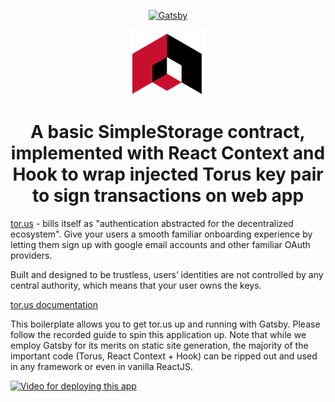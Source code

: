 <p align="center">
  <a href="https://app.tor.us">
   <img alt="Gatsby" src="https://app.tor.us/v1.4.4/img/torus-logo-blue.7d2a4a6b.svg" width="180" />
  </a>
</p>
<p align="center">
  <a href="https://mubc.io">
    <img alt="Miami University Blockchain Club" src="src/images/MUBCLogoImage.png" width="120" />
  </a>
</p>
<h1 align="center">
  A basic SimpleStorage contract, implemented with React Context and Hook to wrap injected Torus key pair to sign transactions on web app
</h1>

[tor.us](https://docs.tor.us/) - bills itself as "authentication abstracted for the decentralized ecosystem". Give your users a smooth familiar onboarding experience by letting them sign up with google email accounts and other familiar OAuth providers.

Built and designed to be trustless, users’ identities are not controlled by any central authority, which means that your user owns the keys.

[tor.us documentation](https://docs.tor.us/)

This boilerplate allows you to get tor.us up and running with Gatsby. Please follow the recorded guide to spin this application up. Note that while we employ Gatsby for its merits on static site generation, the majority of the important code (Torus, React Context + Hook) can be ripped out and used in any framework or even in vanilla ReactJS.

[![Video for deploying this app](http://img.youtube.com/vi/-HaIV0fxF4k/0.jpg)](http://www.youtube.com/watch?v=-HaIV0fxF4k "Torus DirectAuth Gatsby Setup Guide")
